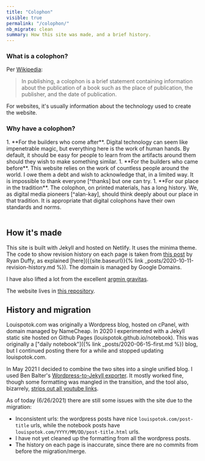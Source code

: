 ```yaml
---
title: "Colophon"
visible: true
permalink: "/colophon/"
nb_migrate: clean 
summary: How this site was made, and a brief history.
---
```


<div class="accordion">
<h3>What is a colophon?</h3>

<div>

Per [Wikipedia](https://en.wikipedia.org/wiki/Colophon_(publishing)):
> In publishing, a colophon is a brief statement containing information about the publication of a book such as the place of publication, the publisher, and the date of publication.

For websites, it's usually information about the technology used to create the website.
</div>


<h3> Why have a colophon?</h3>
<div>
1. **For the builders who come after**. Digital technology can seem like impenetrable magic, but everything here is the work of human hands. By default, it should be easy for people to learn from the artifacts around them should they wish to make something similar.
1. **For the builders who came before**. This website relies on the work of countless people around the world. I owe them a debt and wish to acknowledge that, in a limited way. It is impossible to thank everyone [^thanks] but one can try.
1. **For our place in the tradition**. The colophon, on printed materials, has a long history. We, as digital media pioneers [^alan-kay], should think deeply about our place in that tradition. It is appropriate that digital colophons have their own standards and norms.

[^alan-kay]: Per Alan Kay, [the real computer revolution hasn't happened yet](https://www.youtube.com/watch?v=aYT2se94eU0)

[^thanks]: Thank you for transistors! For lithium mined from the earth! For language and fire and cloud computing!
</div>
</div>
<br>

## How it's made

This site is built with Jekyll and hosted on Netlify. It uses the minima theme. The code to show revision history on each page is taken from [this post](https://ryanjduffy.github.io/blog/2016/01/08/including-git-history-in-a-jekyll-post.html) by Ryan Duffy, as explained [here]({{site.baseurl}}{% link _posts/2020-10-11-revision-history.md %}). The domain is managed by Google Domains.

I have also lifted a lot from the excellent [argmin gravitas](https://www.gleech.org/).

The website lives in [this repository](https://github.com/louispotok/louispotok-dot-com).


## History and migration

Louispotok.com was originally a Wordpress blog, hosted on cPanel, with domain managed by NameCheap. In 2020 I experimented with a Jekyll static site hosted on Github Pages (louispotok.github.io/notebook). This was originally a ["daily notebook"]({% link _posts/2020-06-15-first.md %}) blog, but I continued posting there for a while and stopped updating louispotok.com.

In May 2021 I decided to combine the two sites into a single unified blog. I used Ben Balter's [Wordpress-to-Jekyll exporter](https://github.com/benbalter/wordpress-to-jekyll-exporter). It mostly worked fine, though some formatting was mangled in the transition, and the tool also, bizarrely, [strips out all youtube links](https://github.com/benbalter/wordpress-to-jekyll-exporter/issues/222).

As of today (6/26/2021) there are still some issues with the site due to the migration:
* Inconsistent urls: the wordpress posts have nice `louispotok.com/post-title` urls, while the notebook posts have `louispotok.com/YYYY/MM/DD/post-title.html` urls.
* I have not yet cleaned up the formatting from all the wordpress posts.
* The history on each page is inaccurate, since there are no commits from before the migration/merge.
